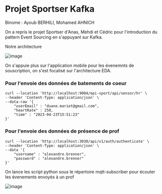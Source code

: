 # Projet Sportser Kafka 

Binome : Ayoub BERHILI, Mohamed AHNICH

On a repris le projet Sportser d'Anas, Mehdi et Cédric pour l'introduction du pattern Event Sourcing en s'appuyant sur 
Kafka. 

Notre architecture

![image](https://user-images.githubusercontent.com/114408910/235380170-47321922-38a5-4499-88be-b46252c7f82b.png)

On s'appuie plus sur l'application mobile pour les évenemnts de souscription, on s'est focalisé sur l'architecture EDA.

### Pour l'envoie des données de batements de coeur

```
curl --location 'http://localhost:9004/epi-sport/api/sensor/hr' \
--header 'Content-Type: application/json' \
--data-raw '{
    "userEmail" : "duane.mariet@gmail.com",
    "heartRate" : 250,
    "time" : "2023-04-23T15:51:23"
}'

```

### Pour l'envoie des données de présence de prof

```
curl --location 'http://localhost:3030/api/v1/auth/authenticate' \
--header 'Content-Type: application/json' \
--data '{
    "username" : "alexandre.brenner",
    "password" : "alexandre.brenner"
}'

```

On lance les script python sous le répertoire mqtt-subscriber pour écouter les évenements envoyés à un prof

![image](https://user-images.githubusercontent.com/114408910/235380325-91be8d75-87f6-4245-bd85-5456d3ded3ec.png)
